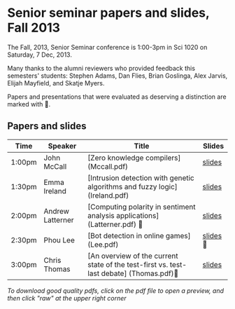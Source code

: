 # Senior seminar papers and slides, Fall 2013

The Fall, 2013, Senior Seminar conference is 1:00-3pm in Sci 1020 on Saturday, 7 Dec, 2013.

Many thanks to the alumni reviewers who provided feedback this semesters' students: Stephen Adams, Dan Flies, Brian Goslinga, Alex Jarvis, Elijah Mayfield, and Skatje Myers.

Papers and presentations that were evaluated as deserving a distinction are marked with 🌟. 

## Papers and slides

| Time | Speaker  | Title       | Slides  |
| -----|----------|-------------|---------|
|1:00pm |John McCall |	[Zero knowledge compilers] (Mccall.pdf) | [slides](Mccallslides.pdf) |
|1:30pm |Emma Ireland |	[Intrusion detection with genetic algorithms and fuzzy logic] 	(Ireland.pdf) | [slides](Irelandslides.pdf) |
|2:00pm |Andrew Latterner | 	[Computing polarity in sentiment analysis applications]	(Latterner.pdf) 🌟| [slides](Latternerslides.pdf)|
|2:30pm |Phou Lee | 	[Bot detection in online games] 	(Lee.pdf) | [slides](Leeslides.pdf)🌟 |
|3:00pm |Chris Thomas | 	[An overview of the current state of the test-first vs. test-last debate] 	(Thomas.pdf)🌟 | [slides](Thomasslides.pdf) |

*To download good quality pdfs, click on the pdf file to open a preview, and then click "raw" at the upper right corner*
